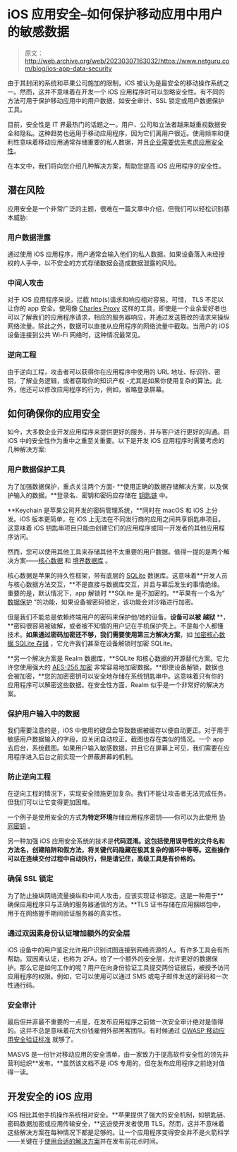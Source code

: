 # iOS 应用安全–如何保护移动应用中用户的敏感数据

> 原文：<http://web.archive.org/web/20230307163032/https://www.netguru.com/blog/ios-app-data-security>

 由于其封闭的系统和苹果公司施加的限制，iOS 被认为是最安全的移动操作系统之一。然而，这并不意味着在开发一个 iOS 应用程序时可以忽略安全性。有不同的方法可用于保护移动应用中的用户数据，如安全审计、SSL 锁定或用户数据保护工具。

目前，安全性是 IT 界最热门的话题之一。用户、公司和立法者越来越重视数据安全和隐私。这种趋势也适用于移动应用程序，因为它们离用户很近。使用频率和便利性意味着移动应用通常存储重要的私人数据，并且[企业需要优先考虑应用安全性](/web/20220925023046/https://www.netguru.com/services/cybersecurity)。

在本文中，我们将向您介绍几种解决方案，帮助您提高 iOS 应用程序的安全性。

## **潜在风险**

应用安全是一个非常广泛的主题，很难在一篇文章中介绍，但我们可以轻松识别基本威胁:

### 用户数据泄露

通过使用 iOS 应用程序，用户通常会输入他们的私人数据。如果设备落入未经授权的人手中，以不安全的方式存储数据会造成数据泄露的风险。

### 中间人攻击

对于 iOS 应用程序来说，拦截 http(s)请求和响应相对容易。可惜， TLS 不足以让你的 app 安全。使用像 [Charles Proxy](http://web.archive.org/web/20220925023046/https://www.charlesproxy.com/) 这样的工具，即使是一个业余爱好者也可以了解我们的应用程序请求，相应的服务器响应，并通过发送篡改的请求来操纵网络流量。除此之外，数据可以直接从应用程序的网络流量中截取。当用户的 iOS 设备连接到公共 Wi-Fi 网络时，这种情况最常见。

### 逆向工程

由于逆向工程，攻击者可以获得你在应用程序中使用的 URL 地址、标识符、密钥，了解业务逻辑，或者窃取你的知识产权 -尤其是如果你使用复杂的算法。此外，他还可以修改应用程序的行为，例如，省略登录屏幕。

## **如何确保你的应用安全**

如今，大多数企业开发应用程序来提供更好的服务，并与客户进行更好的沟通。将 iOS 中的安全性作为重中之重至关重要。以下是开发 iOS 应用程序时需要考虑的几种解决方案:

### **用户数据保护工具**

为了加强数据保护，重点关注两个方面- **使用正确的数据存储解决方案，以及保护输入的数据。**登录名、密钥和密码应存储在 [钥匙链](http://web.archive.org/web/20220925023046/https://developer.apple.com/library/content/documentation/Security/Conceptual/keychainServConcepts/iPhoneTasks/iPhoneTasks.html#//apple_ref/doc/uid/TP30000897-CH208-SW1) 中。

**Keychain 是苹果公司开发的密码管理系统，**同时在 macOS 和 iOS 上分发。iOS 版本更简单，在 iOS 上无法在不同发行商的应用之间共享钥匙串项目。这意味着 iOS 钥匙串项目只能由创建它们的应用程序或同一开发者的其他应用程序访问。

然而，您可以使用其他工具来存储其他不太重要的用户数据。值得一提的是两个解决方案——[核心数据](http://web.archive.org/web/20220925023046/https://developer.apple.com/documentation/coredata) 和 [境界数据库](http://web.archive.org/web/20220925023046/https://realm.io/products/realm-database/) 。

核心数据是苹果的持久性框架，带有底层的 [SQLite](http://web.archive.org/web/20220925023046/https://www.sqlite.org/index.html) 数据库。这意味着**开发人员与核心数据方法交互，**不是直接与数据库交互，并且与幕后发生的事情绝缘。重要的是，默认情况下，app 解锁时 **SQLite 是不加密的。**苹果有一个名为“ [数据保护](http://web.archive.org/web/20220925023046/https://developer.apple.com/documentation/uikit/core_app/protecting_the_user_s_privacy/encrypting_your_app_s_files) ”的功能，如果设备被密码锁定，该功能会对沙箱进行加密。

但是我们不能总是依赖终端用户的密码来保护他/她的设备。**设备可以被** **越狱** **，**密码很容易被破解，或者被不知情的用户记在手机保护壳上。不是每个人都懂技术。**如果通过密码加密还不够，我们需要使用第三方解决方案**，如 [加密核心数据 SQLite 存储](http://web.archive.org/web/20220925023046/https://github.com/project-imas/encrypted-core-data) ，它允许我们甚至在设备解锁时加密 SQLite。

**另一个解决方案是 Realm 数据库，**SQLite 和核心数据的开源替代方案。它允许您使用强大的 [AES-256 加密](http://web.archive.org/web/20220925023046/https://en.wikipedia.org/wiki/Advanced_Encryption_Standard) 非常容易地加密数据。**即使设备解锁，数据也会被加密，**您的加密密钥可以安全地存储在系统钥匙串中。这意味着只有你的应用程序可以解密这些数据。在安全性方面，Realm 似乎是一个非常好的解决方案。

### 保护用户输入中的数据

我们需要注意的是，iOS 中使用的键盘会导致数据被缓存以便自动更正。对于用于敏感用户数据输入的字段，应关闭自动校正。截图也存在类似的情况。一个 app 去后台，系统截图。如果用户输入敏感数据，并且它在屏幕上可见，我们需要在应用程序进入后台之前实现一个屏蔽屏幕的机制。

### **防止逆向工程**

在逆向工程的情况下，实现安全措施更加复杂。我们不能让攻击者无法完成任务，但我们可以让它变得更加困难。

一个例子是使用安全的方式**为特定环境**存储应用程序密钥——你可以为此使用 [协同密钥](http://web.archive.org/web/20220925023046/https://github.com/orta/cocoapods-keys) 。

另一种加强 iOS 应用安全系统的技术是**代码混淆。这包括使用误导性的文件名和方法名，创建陷阱和假方法，将关键代码隐藏在极其复杂的循环中等等。这些操作可以在连续交付过程中自动执行，但是请记住，高级工具是有价格的。**

### **确保 SSL 锁定**

为了防止操纵网络流量操纵和中间人攻击，应该实现证书锁定。这是一种用于**确保应用程序只与正确的服务器通信的方法。**TLS 证书存储在应用捆绑包中，用于在网络握手期间验证服务器的真实性。

### 通过双因素身份认证增加额外的安全层

iOS 设备中的用户鉴定允许用户识别试图连接到网络资源的人。有许多工具会有所帮助。双因素认证，也称为 2FA，给了一个额外的安全层，允许更好的数据保护。那么它是如何工作的呢？用户在向身份验证工具提交两份证据后，被授予访问应用程序的权限。例如，它可以使用可以通过 SMS 或电子邮件发送的密码和一次性通行码。

### **安全审计**

最后但并非最不重要的一点是，在发布应用程序之前做一次安全审计绝对是值得的。这并不总是意味着花大价钱雇佣外部黑客团队。有时候通过 [OWASP 移动应用安全验证标准](http://web.archive.org/web/20220925023046/https://github.com/OWASP/owasp-masvs) 就够了。

MASVS 是一份针对移动应用的安全清单，由一家致力于提高软件安全性的领先非营利组织**发布。**虽然该文档不是 iOS 专用的，但在发布应用程序之前绝对值得一读。

## **开发安全的 iOS 应用**

iOS 相比其他手机操作系统相对安全。**苹果提供了强大的安全机制，如钥匙链、密码数据加密或应用传输安全，**这迫使开发者使用 TLS。然而，这并不意味着这些解决方案在每种情况下都是足够的。让一个应用程序变得安全并不是火箭科学——关键在于[使用合适的解决方案](/web/20220925023046/https://www.netguru.com/services/native-mobile-app-development)并在发布前花点时间。